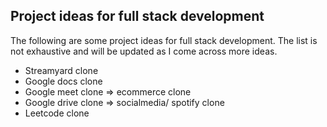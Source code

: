 
## Project ideas for full stack development

The following are some project ideas for full stack development. The list is not exhaustive and will be updated as I come across more ideas.

 - Streamyard clone
 - Google docs clone
 - Google meet clone => ecommerce clone
 - Google drive clone => socialmedia/ spotify clone
 - Leetcode clone
